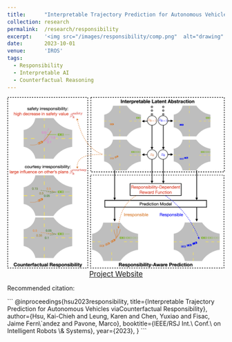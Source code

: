 ```yaml
---
title: 		"Interpretable Trajectory Prediction for Autonomous Vehicles via Counterfactual Responsibility"
collection:	research
permalink: 	/research/responsibility
excerpt:    '<img src="/images/responsibility/comp.png"  alt="drawing" width="400"/>'
date: 		2023-10-01
venue: 		'IROS'
tags:
  - Responsibility
  - Interpretable AI
  - Counterfactual Reasoning
---
```


<center>
	<img src="/images/responsibility/cover.png"  alt="drawing" width="800"/>
</center>


<center>
	<a href="https://saferobotics.princeton.edu/research/responsibility" class="btn btn-success">
		<span style="font-size: 120%;">
			Project Website
		</span>
	</a>
</center>


<p class="double_underline">Recommended citation:</p>
```
@inproceedings{hsu2023responsibility,
    title={Interpretable Trajectory Prediction for Autonomous Vehicles viaCounterfactual Responsibility},
    author={Hsu, Kai-Chieh and Leung, Karen and Chen, Yuxiao and Fisac, Jaime Fern\`andez and Pavone, Marco},
    booktitle={IEEE/RSJ Int.\ Conf.\ on Intelligent Robots \& Systems},
    year={2023},
}
```